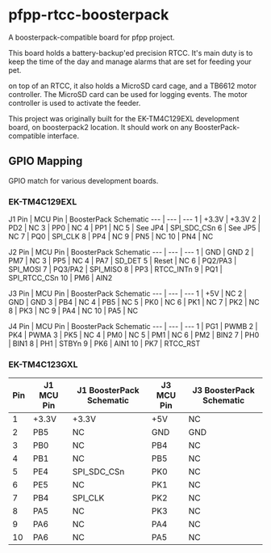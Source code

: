 # pfpp-rtcc-boosterpack
A boosterpack-compatible board for pfpp project.

This board holds a battery-backup'ed precision RTCC. It's main duty is to keep the time of the day and manage alarms that are set for feeding your pet.

on top of an RTCC, it also holds a MicroSD card cage, and a TB6612 motor controller. The MicroSD card can be used for logging events. The motor controller is used to activate the feeder.

This project was originally built for the EK-TM4C129EXL development board, on boosterpack2 location. It should work on any BoosterPack-compatible interface.

## GPIO Mapping

GPIO match for various development boards.

### EK-TM4C129EXL

J1
Pin | MCU Pin | BoosterPack Schematic
--- | --- | ---
1 | +3.3V | +3.3V
2 | PD2 | NC
3 | PP0 | NC
4 | PP1 | NC
5 | See JP4 | SPI_SDC_CSn
6 | See JP5 | NC
7 | PQ0 | SPI_CLK
8 | PP4 | NC
9 | PN5 | NC
10 | PN4 | NC

J2
Pin | MCU Pin | BoosterPack Schematic
--- | --- | ---
1 | GND | GND
2 | PM7 | NC
3 | PP5 | NC
4 | PA7 | SD_DET
5 | Reset | NC
6 | PQ2/PA3 | SPI_MOSI
7 | PQ3/PA2 | SPI_MISO
8 | PP3 | RTCC_INTn
9 | PQ1 | SPI_RTCC_CSn
10 | PM6 | AIN2

J3
Pin | MCU Pin | BoosterPack Schematic
--- | --- | ---
1 | +5V | NC
2 | GND | GND
3 | PB4 | NC
4 | PB5 | NC
5 | PK0 | NC
6 | PK1 | NC
7 | PK2 | NC
8 | PK3 | NC
9 | PA4 | NC
10 | PA5 | NC

J4
Pin | MCU Pin | BoosterPack Schematic
--- | --- | ---
1 | PG1 | PWMB
2 | PK4 | PWMA
3 | PK5 | NC
4 | PM0 | NC
5 | PM1 | NC
6 | PM2 | BIN2
7 | PH0 | BIN1
8 | PH1 | STBYn
9 | PK6 | AIN1
10 | PK7 | RTCC_RST

### EK-TM4C123GXL

Pin | J1 MCU Pin | J1 BoosterPack Schematic | J3 MCU Pin | J3 BoosterPack Schematic
--- | --- | --- | --- | ---
1 | +3.3V | +3.3V | +5V | NC
2 | PB5 | NC | GND | GND
3 | PB0 | NC | PB4 | NC
4 | PB1 | NC | PB5 | NC
5 | PE4 | SPI_SDC_CSn | PK0 | NC
6 | PE5 | NC | PK1 | NC
7 | PB4 | SPI_CLK | PK2 | NC
8 | PA5 | NC | PK3 | NC
9 | PA6 | NC | PA4 | NC
10 | PA6 | NC | PA5 | NC
